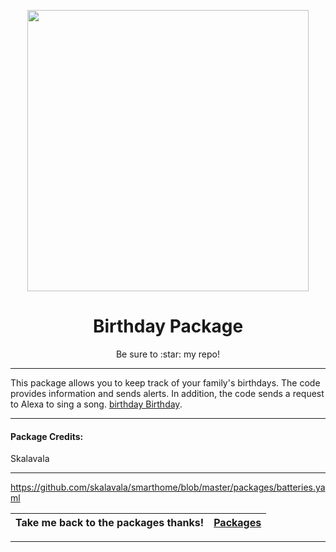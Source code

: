 <p align="center">
  <img src="https://github.com/abeksis/My-HomeAssistant-Config/blob/master/HA_Pictures/Images_for_packages/Birthday.png" width="450"/>
</p>
<h1 align="center">Birthday Package</h1>
<p align="center">Be sure to :star: my repo!</p>
<hr *** </hr>

This package allows you to keep track of your family's birthdays. The code provides information and sends alerts. In addition, the code sends a request to Alexa to sing a song. [birthday Birthday](https://github.com/skalavala/smarthome/blob/master/packages/birthday.yaml).

<hr --- </hr> 

<h4 align="left">Package Credits:</h4>
Skalavala 


<hr --- </hr>

https://github.com/skalavala/smarthome/blob/master/packages/batteries.yaml


| Take me back to the packages thanks!| [Packages](https://github.com/abeksis/My-HomeAssistant-Config/tree/master/HomeAssistant_File/packages) | 
| --- | --- |

<hr --- </hr>
